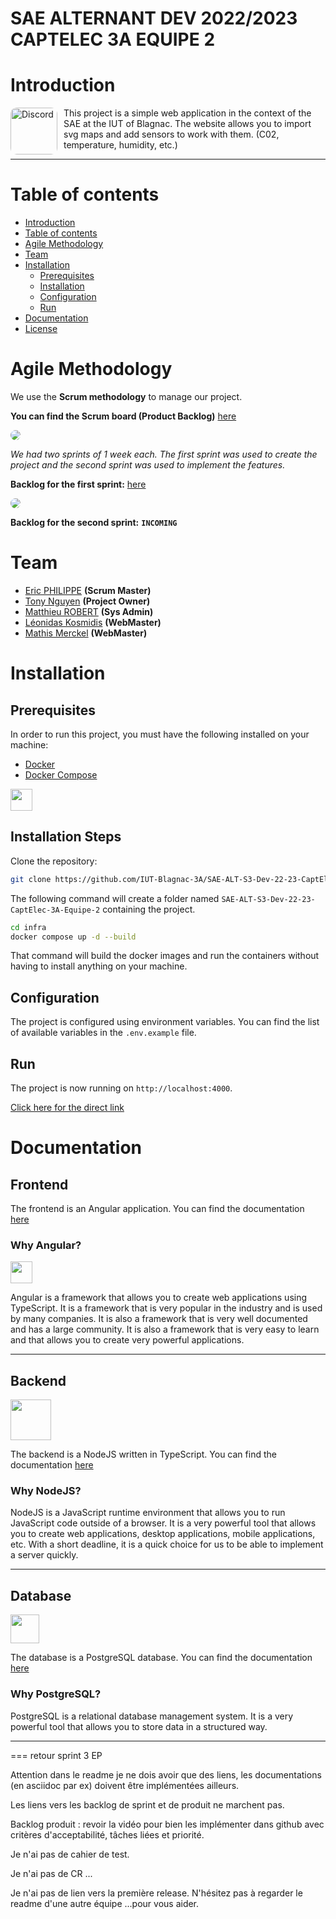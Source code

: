 # SAE ALTERNANT DEV 2022/2023 CAPTELEC 3A EQUIPE 2

# Introduction

<img width="75" height="75" style="float: left; margin: 0 10px 0 0; border-radius:10px" alt="Discord" src="https://cdn.discordapp.com/attachments/579303130886569984/1065183148473843742/1519871482152.png">

This project is a simple web application in the context of the SAE at the IUT of Blagnac. The website allows you to import svg maps and add sensors to work with them. (C02, temperature, humidity, etc.)

---

# Table of contents

- [Introduction](#introduction)
- [Table of contents](#table-of-contents)
- [Agile Methodology](#agile-methodology)
- [Team](#team)
- [Installation](#installation)
  - [Prerequisites](#prerequisites)
  - [Installation](#installation-steps)
  - [Configuration](#configuration)
  - [Run](#run)
- [Documentation](#documentation)
- [License](#license)

# Agile Methodology

We use the **Scrum methodology** to manage our project.

**You can find the Scrum board (Product Backlog)** [here](https://github.com/orgs/IUT-Blagnac-3A/projects/1/views/8)

<img src="https://cdn.discordapp.com/attachments/579303130886569984/1065181858867982367/image.png" style="border-radius:20px">

_We had two sprints of 1 week each. The first sprint was used to create the project and the second sprint was used to implement the features._

**Backlog for the first sprint:** [here](https://github.com/orgs/IUT-Blagnac-3A/projects/1/views/1?filterQuery=+-status%3A%22%F0%9F%93%8B+Backlog%22%2C%22%F0%9F%86%95+New%22%2C%22User+Stories%22)

<img src="https://media.discordapp.net/attachments/579303130886569984/1065182122446422096/image.png?width=1360&height=660" style="border-radius:20px">

**Backlog for the second sprint:** **`INCOMING`**

# Team

- [Eric PHILIPPE](https://github.com/Eric-Philippe) **(Scrum Master)**
- [Tony Nguyen](https://github.com/Tamachiii) **(Project Owner)**
- [Matthieu ROBERT](https://github.com/matthieurobert) **(Sys Admin)**
- [Léonidas Kosmidis](https://github.com/Leo0K) **(WebMaster)**
- [Mathis Merckel](https://github.com/CashMTS) **(WebMaster)**

# Installation

## Prerequisites

In order to run this project, you must have the following installed on your machine:

- [Docker](https://www.docker.com/)
- [Docker Compose](https://docs.docker.com/compose/)

<img src="https://skillicons.dev/icons?i=docker" width="35x" />

## Installation Steps

Clone the repository:

```bash
git clone https://github.com/IUT-Blagnac-3A/SAE-ALT-S3-Dev-22-23-CaptElec-3A-Equipe-2.git
```

The following command will create a folder named `SAE-ALT-S3-Dev-22-23-CaptElec-3A-Equipe-2` containing the project.

```bash
cd infra
docker compose up -d --build
```

That command will build the docker images and run the containers without having to install anything on your machine.

## Configuration

The project is configured using environment variables. You can find the list of available variables in the `.env.example` file.

## Run

The project is now running on `http://localhost:4000`.

[Click here for the direct link](http://localhost:4000)

# Documentation

## Frontend

The frontend is an Angular application. You can find the documentation [here](https://angular.io/docs)

### Why Angular?

<img src="https://skillicons.dev/icons?i=angular" width="35x" />

Angular is a framework that allows you to create web applications using TypeScript. It is a framework that is very popular in the industry and is used by many companies. It is also a framework that is very well documented and has a large community. It is also a framework that is very easy to learn and that allows you to create very powerful applications.

---

## Backend

<img src="https://skillicons.dev/icons?i=nodejs,ts" width="65px" />

The backend is a NodeJS written in TypeScript. You can find the documentation [here](https://nodejs.org/en/docs/)

### Why NodeJS?

NodeJS is a JavaScript runtime environment that allows you to run JavaScript code outside of a browser. It is a very powerful tool that allows you to create web applications, desktop applications, mobile applications, etc. With a short deadline, it is a quick choice for us to be able to implement a server quickly.

---

## Database

<img src="https://skillicons.dev/icons?i=postgresql" width="46px" />

The database is a PostgreSQL database. You can find the documentation [here](https://www.postgresql.org/docs/)

### Why PostgreSQL?

PostgreSQL is a relational database management system. It is a very powerful tool that allows you to store data in a structured way.

---

=== retour sprint 3 EP

Attention dans le readme je ne dois avoir que des liens, les documentations (en asciidoc par ex) doivent être implémentées ailleurs.

Les liens vers les backlog de sprint et de produit ne marchent pas.

Backlog produit :  revoir la vidéo pour bien les implémenter dans github avec critères d'acceptabilité, tâches liées et priorité.

Je n'ai pas de cahier de test.

Je n'ai pas de CR ...

Je n'ai pas de lien vers la première release.
N'hésitez pas à regarder le readme d'une autre équipe ...pour vous aider.


